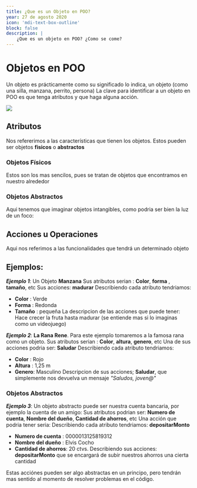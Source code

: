 ```yaml
---
title: ¿Que es un Objeto en POO?
year: 27 de agosto 2020
icon: 'mdi-text-box-outline'
block: false
description: |
    ¿Que es un objeto en POO? ¿Como se come?
---
```


# Objetos en POO
Un objeto es prácticamente como su significado lo indica, un objeto (como una silla, manzana, perrito, persona)
La clave para identificar a un objeto en POO es que tenga atributos y que haga alguna acción.

![](https://entrenamiento-python-basico.readthedocs.io/es/latest/_images/objetos_clases.png)

## Atributos
Nos refererimos a las características que tienen los objetos.
Estos pueden ser  objetos **fisicos** o **abstractos**
### Objetos Físicos
Estos son los mas sencilos, pues se tratan de objetos que encontramos en nuestro alrededor
### Objetos Abstractos
Aqui tenemos que imaginar objetos intangibles, como podria ser bien la luz de un foco:
## Acciones u Operaciones
Aqui nos referimos a las funcionalidades que tendrá un determinado objeto

## Ejemplos:
***Ejemplo 1***:
Un Objeto **Manzana**
Sus atributos serian : **Color**, **forma** , **tamaño**, etc
Sus acciones: **madurar**
Describiendo cada atributo tendriamos:
- **Color** : Verde
- **Forma** : Redonda
- **Tamaño** : pequeña
La descripcion de las acciones que puede tener:
Hace  crecer la fruta hasta madurar (se entiende mas si lo imaginas como un videojuego)

***Ejemplo 2***:
 **La Rana Rene**. Para este ejemplo tomaremos a la famosa rana como un objeto.
Sus atributos serian : **Color**, **altura**, **genero**, etc
Una de sus acciones podria ser: **Saludar**
Describiendo cada atributo tendriamos:
- **Color** : Rojo
- **Altura** : 1,25 m
- **Genero**: Masculino
Descripcion de sus acciones;
**Saludar**, que simplemente nos devuelva un mensaje *"Saludos, joven@"*
### Objetos Abstractos
***Ejemplo 3***:
Un objeto abstracto puede ser nuestra cuenta bancaria, por ejemplo la cuenta de un amigo:
Sus atributos podrian ser: **Numero de cuenta**, **Nombre del dueño**, **Cantidad de ahorros**, etc
Una acción que podria tener seria:
Describiendo cada atributo tendriamos: **depositarMonto**
- **Numero de cuenta** : 0000013125819312
- **Nombre del dueño** : Elvis Cocho
- **Cantidad de ahorros**: 20 ctvs.
Describiendo sus acciones:
**depositarMonto** que se encargará de subir nuestros ahorros una cierta cantidad

Estas acciónes pueden ser algo abstractas en un principo, pero tendrán mas sentido al momento de resolver problemas en el código.
